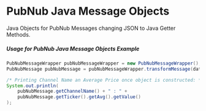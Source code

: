# PubNub Java Message Objects

Java Objects for PubNub Messages changing JSON to Java Getter Methods.

##### Usage for PubNub Java Message Objects Example

```java
PubNubMessageWrapper pubNubMessageWrapper = new PubNubMessageWrapper();
PubNubMessage pubNubMessage = pubNubMessageWrapper.transformMessage(data);

/* Printing Channel Name an Average Price once object is constructed: */
System.out.println(
    pubNubMessage.getChannelName() + " : " + 
    pubNubMessage.getTicker().getAvg().getValue()
);
```
